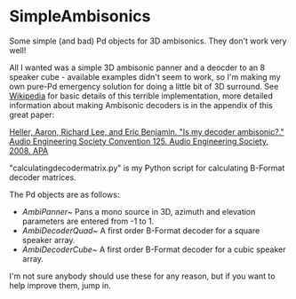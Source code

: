 SimpleAmbisonics
================

Some simple (and bad) Pd objects for 3D ambisonics. They don't work very well!

All I wanted was a simple 3D ambisonic panner and a deocder to an 8 speaker cube - available examples didn't seem to work, so I'm making my own pure-Pd emergency solution for doing a little bit of 3D surround. See [Wikipedia](http://en.wikipedia.org/wiki/Ambisonics) for basic details of this terrible implementation, more detailed information about making Ambisonic decoders is in the appendix of this great paper:

[Heller, Aaron, Richard Lee, and Eric Benjamin. "Is my decoder ambisonic?." Audio Engineering Society Convention 125. Audio Engineering Society, 2008.
 APA](http://decoy.iki.fi/dsound/ambisonic/motherlode/source/blah-decoder.pdf) 

"calculatingdecodermatrix.py" is my Python script for calculating B-Format decoder matrices. 

The Pd objects are as follows:

- *AmbiPanner~* Pans a mono source in 3D, azimuth and elevation parameters are entered from -1 to 1.
- *AmbiDecoderQuad~* A first order B-Format decoder for a square speaker array.
- *AmbiDecoderCube~* A first order B-Format decoder for a cubic speaker array.

I'm not sure anybody should use these for any reason, but if you want to help improve them, jump in.
